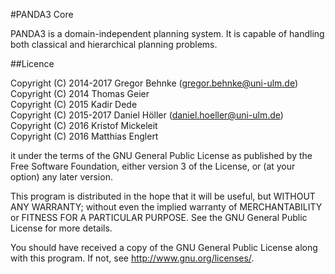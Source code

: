 #PANDA3 Core

PANDA3 is a domain-independent planning system. It is capable of handling both classical and hierarchical planning problems.

##Licence

Copyright (C) 2014-2017 Gregor Behnke (gregor.behnke@uni-ulm.de)  
Copyright (C) 2014 Thomas Geier  
Copyright (C) 2015 Kadir Dede  
Copyright (C) 2015-2017 Daniel Höller (daniel.hoeller@uni-ulm.de)  
Copyright (C) 2016 Kristof Mickeleit  
Copyright (C) 2016 Matthias Englert  


it under the terms of the GNU General Public License as published by
the Free Software Foundation, either version 3 of the License, or
(at your option) any later version.

This program is distributed in the hope that it will be useful,
but WITHOUT ANY WARRANTY; without even the implied warranty of
MERCHANTABILITY or FITNESS FOR A PARTICULAR PURPOSE.  See the
GNU General Public License for more details.


You should have received a copy of the GNU General Public License
along with this program. If not, see <http://www.gnu.org/licenses/>.

